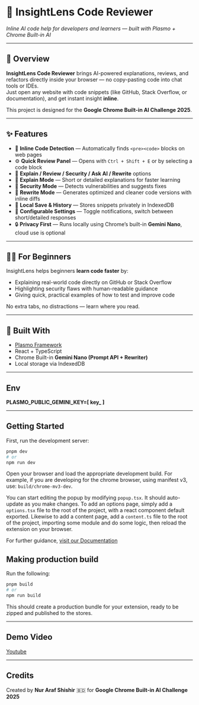 # 🧠 InsightLens Code Reviewer

_Inline AI code help for developers and learners — built with Plasmo + Chrome Built-in AI_

---

## 🚀 Overview

**InsightLens Code Reviewer** brings AI-powered explanations, reviews, and refactors directly inside your browser — no copy-pasting code into chat tools or IDEs.  
Just open any website with code snippets (like GitHub, Stack Overflow, or documentation), and get instant insight **inline**.

This project is designed for the **Google Chrome Built-in AI Challenge 2025**.

---

## ✨ Features

- 🧩 **Inline Code Detection** — Automatically finds `<pre><code>` blocks on web pages
- ⚙️ **Quick Review Panel** — Opens with `Ctrl + Shift + E` or by selecting a code block
- 💬 **Explain / Review / Security / Ask AI / Rewrite** options
- 🧠 **Explain Mode** — Short or detailed explanations for faster learning
- 🔐 **Security Mode** — Detects vulnerabilities and suggests fixes
- 🔁 **Rewrite Mode** — Generates optimized and cleaner code versions with inline diffs
- 💾 **Local Save & History** — Stores snippets privately in IndexedDB
- 🧰 **Configurable Settings** — Toggle notifications, switch between short/detailed responses
- 🔒 **Privacy First** — Runs locally using Chrome’s built-in **Gemini Nano**, cloud use is optional

---

## 🧑‍💻 For Beginners

InsightLens helps beginners **learn code faster** by:

- Explaining real-world code directly on GitHub or Stack Overflow
- Highlighting security flaws with human-readable guidance
- Giving quick, practical examples of how to test and improve code

No extra tabs, no distractions — learn where you read.

---

## 🧩 Built With

- [Plasmo Framework](https://docs.plasmo.com/)
- React + TypeScript
- Chrome Built-in **Gemini Nano (Prompt API + Rewriter)**
- Local storage via IndexedDB

---

## Env

**PLASMO_PUBLIC_GEMINI_KEY=[ key_ ]**

---

## Getting Started

First, run the development server:

```bash
pnpm dev
# or
npm run dev
```

Open your browser and load the appropriate development build. For example, if you are developing for the chrome browser, using manifest v3, use: `build/chrome-mv3-dev`.

You can start editing the popup by modifying `popup.tsx`. It should auto-update as you make changes. To add an options page, simply add a `options.tsx` file to the root of the project, with a react component default exported. Likewise to add a content page, add a `content.ts` file to the root of the project, importing some module and do some logic, then reload the extension on your browser.

For further guidance, [visit our Documentation](https://docs.plasmo.com/)

## Making production build

Run the following:

```bash
pnpm build
# or
npm run build
```

This should create a production bundle for your extension, ready to be zipped and published to the stores.

---

## Demo Video

[Youtube](https://youtu.be/dHn66NkZ0u4?si=3LlMmWnPausEv8GZ)

---

## Credits

Created by **Nur Araf Shishir** 🇧🇩
for **Google Chrome Built-in AI Challenge 2025**
